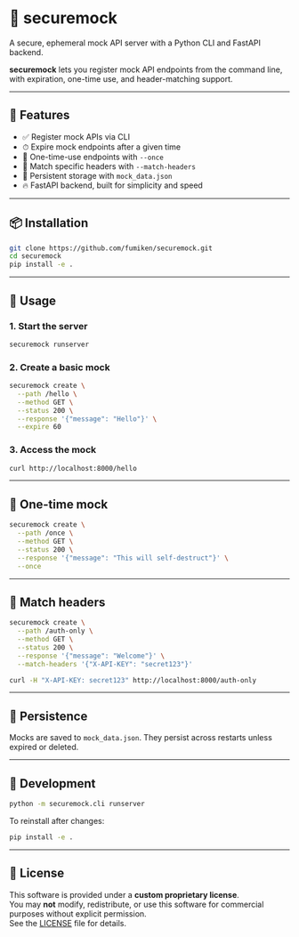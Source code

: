 # 🔐 securemock

A secure, ephemeral mock API server with a Python CLI and FastAPI backend.

**securemock** lets you register mock API endpoints from the command line, with expiration, one-time use, and header-matching support.

---

## 🚀 Features

- ✅ Register mock APIs via CLI
- ⏱ Expire mock endpoints after a given time
- 🔁 One-time-use endpoints with `--once`
- 🎯 Match specific headers with `--match-headers`
- 💾 Persistent storage with `mock_data.json`
- 🔥 FastAPI backend, built for simplicity and speed

---

## 📦 Installation

```bash
git clone https://github.com/fumiken/securemock.git
cd securemock
pip install -e .
```

---

## 🧪 Usage

### 1. Start the server

```bash
securemock runserver
```

### 2. Create a basic mock

```bash
securemock create \
  --path /hello \
  --method GET \
  --status 200 \
  --response '{"message": "Hello"}' \
  --expire 60
```

### 3. Access the mock

```bash
curl http://localhost:8000/hello
```

---

## 🧨 One-time mock

```bash
securemock create \
  --path /once \
  --method GET \
  --status 200 \
  --response '{"message": "This will self-destruct"}' \
  --once
```

---

## 🎯 Match headers

```bash
securemock create \
  --path /auth-only \
  --method GET \
  --status 200 \
  --response '{"message": "Welcome"}' \
  --match-headers '{"X-API-KEY": "secret123"}'
```

```bash
curl -H "X-API-KEY: secret123" http://localhost:8000/auth-only
```

---

## 💾 Persistence

Mocks are saved to `mock_data.json`. They persist across restarts unless expired or deleted.

---

## 🧰 Development

```bash
python -m securemock.cli runserver
```

To reinstall after changes:

```bash
pip install -e .
```

---

## 📄 License

This software is provided under a **custom proprietary license**.  
You may **not** modify, redistribute, or use this software for commercial purposes without explicit permission.  
See the [LICENSE](./LICENSE) file for details.
